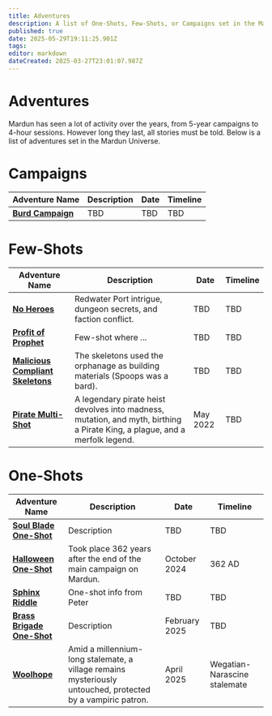 ```yaml
---
title: Adventures
description: A list of One-Shots, Few-Shots, or Campaigns set in the Mardun Universe
published: true
date: 2025-05-29T19:11:25.901Z
tags: 
editor: markdown
dateCreated: 2025-03-27T23:01:07.987Z
---
```


# Adventures
Mardun has seen a lot of activity over the years, from 5-year campaigns to 4-hour sessions. However long they last, all stories must be told. Below is a list of adventures set in the Mardun Universe.

# Campaigns

| Adventure Name | Description | Date | Timeline |
|----------------|-------------|------------|--------------------|
| [**Burd Campaign**](/Adventures/Burd_Campaign) | TBD | TBD | TBD |

# Few-Shots

| Adventure Name | Description | Date | Timeline |
|----------------|-------------|------------|--------------------|
| [**No Heroes**](/Adventures/No_Heroes) | Redwater Port intrigue, dungeon secrets, and faction conflict. | TBD | TBD |
| [**Profit of Prophet**](/Adventures/Prophet-of-Profit) | Few-shot where ... | TBD | TBD |
| [**Malicious Compliant Skeletons**](/Adventures/Compliant_Skeletons) | The skeletons used the orphanage as building materials (Spoops was a bard). | TBD | TBD |
| [**Pirate Multi-Shot**](/Adventures/Pirate_Multi_Shot) | A legendary pirate heist devolves into madness, mutation, and myth, birthing a Pirate King, a plague, and a merfolk legend. | May 2022 | TBD |

# One-Shots

| Adventure Name | Description | Date | Timeline |
|----------------|-------------|------------|--------------------|
| [**Soul Blade One-Shot**](/Adventures/Soul_Blade_One_Shot) | Description | TBD | TBD |
| [**Halloween One-Shot**](/Adventures/Halloween_One_Shot) | Took place 362 years after the end of the main campaign on Mardun. | October 2024 | 362 AD |
| [**Sphinx Riddle**](/Adventures/Sphinx_Riddle) | One-shot info from Peter | TBD | TBD |
| [**Brass Brigade One-Shot**](/Adventures/Brass_Brigade_One_Shot) | Description | February 2025 | TBD |
| [**Woolhope**](/Adventures/Woolhope) | Amid a millennium-long stalemate, a village remains mysteriously untouched, protected by a vampiric patron. | April 2025 | Wegatian-Narascine stalemate |
